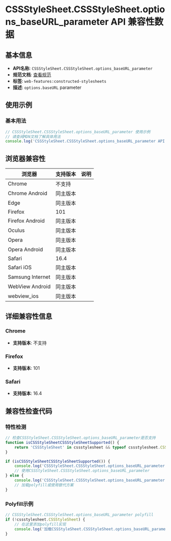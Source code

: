 # CSSStyleSheet.CSSStyleSheet.options_baseURL_parameter API 兼容性数据

## 基本信息

- **API名称**: `CSSStyleSheet.CSSStyleSheet.options_baseURL_parameter`
- **规范文档**: [查看规范](https://drafts.csswg.org/cssom/#dom-cssstylesheetinit-baseurl)
- **标签**: `web-features:constructed-stylesheets`
- **描述**: `options.baseURL` parameter

## 使用示例

### 基本用法

```javascript
// CSSStyleSheet.CSSStyleSheet.options_baseURL_parameter 使用示例
// 请查阅MDN文档了解具体用法
console.log('CSSStyleSheet.CSSStyleSheet.options_baseURL_parameter API');
```

## 浏览器兼容性

| 浏览器 | 支持版本 | 说明 |
|--------|----------|------|
| Chrome | 不支持 |  |
| Chrome Android | 同主版本 |  |
| Edge | 同主版本 |  |
| Firefox | 101 |  |
| Firefox Android | 同主版本 |  |
| Oculus | 同主版本 |  |
| Opera | 同主版本 |  |
| Opera Android | 同主版本 |  |
| Safari | 16.4 |  |
| Safari iOS | 同主版本 |  |
| Samsung Internet | 同主版本 |  |
| WebView Android | 同主版本 |  |
| webview_ios | 同主版本 |  |

## 详细兼容性信息

### Chrome

- **支持版本**: 不支持

### Firefox

- **支持版本**: 101

### Safari

- **支持版本**: 16.4

## 兼容性检查代码

### 特性检测

```javascript
// 检查CSSStyleSheet.CSSStyleSheet.options_baseURL_parameter是否支持
function isCSSStyleSheetCSSStyleSheetSupported() {
    return 'CSSStyleSheet' in cssstylesheet && typeof cssstylesheet.CSSStyleSheet === 'function';
}

if (isCSSStyleSheetCSSStyleSheetSupported()) {
    console.log('CSSStyleSheet.CSSStyleSheet.options_baseURL_parameter 支持');
    // 使用CSSStyleSheet.CSSStyleSheet.options_baseURL_parameter
} else {
    console.log('CSSStyleSheet.CSSStyleSheet.options_baseURL_parameter 不支持，需要polyfill');
    // 加载polyfill或使用替代方案
}
```

### Polyfill示例

```javascript
// CSSStyleSheet.CSSStyleSheet.options_baseURL_parameter polyfill
if (!cssstylesheet.CSSStyleSheet) {
    // 在这里添加polyfill实现
    console.log('加载CSSStyleSheet.CSSStyleSheet.options_baseURL_parameter polyfill');
}
```

